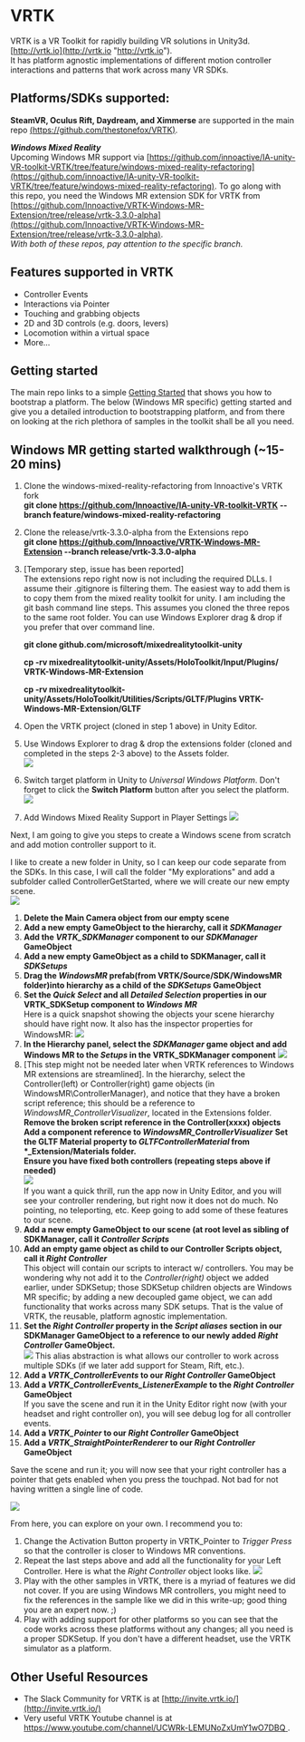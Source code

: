 
# VRTK

VRTK is a VR Toolkit for rapidly building VR solutions in Unity3d. [http://vrtk.io](http://vrtk.io "http://vrtk.io").   
It has platform agnostic implementations of different motion controller interactions and patterns that work across many VR SDKs.   

## Platforms/SDKs supported: 
**SteamVR, Oculus Rift, Daydream, and Ximmerse** are supported in the  main repo [(https://github.com/thestonefox/VRTK)](https://github.com/thestonefox/VRTK).   

***Windows Mixed Reality***   
Upcoming Windows MR support via [https://github.com/innoactive/IA-unity-VR-toolkit-VRTK/tree/feature/windows-mixed-reality-refactoring](https://github.com/innoactive/IA-unity-VR-toolkit-VRTK/tree/feature/windows-mixed-reality-refactoring). To go along with this repo, you need 
the Windows MR extension SDK for VRTK from  [https://github.com/Innoactive/VRTK-Windows-MR-Extension/tree/release/vrtk-3.3.0-alpha](https://github.com/Innoactive/VRTK-Windows-MR-Extension/tree/release/vrtk-3.3.0-alpha).   
_With both of these repos, pay attention to the specific branch._ 


## Features supported in VRTK 
- Controller Events 
- Interactions via Pointer
- Touching and grabbing objects
- 2D and 3D controls (e.g. doors, levers) 
- Locomotion within a virtual space 
- More... 

## Getting started
The main repo links to a simple [Getting Started](https://github.com/thestonefox/VRTK/blob/master/GETTING_STARTED.md) that shows you how to bootstrap a platform.  The below (Windows MR specific) getting started and give you a detailed introduction to bootstrapping platform, and from there on looking at the rich plethora of samples in the toolkit shall be all you need.   


## Windows MR getting started walkthrough  (~15-20 mins) 
1. Clone the windows-mixed-reality-refactoring from Innoactive's VRTK fork  
	**git clone https://github.com/Innoactive/IA-unity-VR-toolkit-VRTK --branch feature/windows-mixed-reality-refactoring**

1. Clone the release/vrtk-3.3.0-alpha from the Extensions repo  
**git clone https://github.com/Innoactive/VRTK-Windows-MR-Extension --branch release/vrtk-3.3.0-alpha** 

1. [Temporary step, issue has been reported]   
The extensions repo right now is not including the required DLLs. I assume their .gitignore is filtering them. The easiest way to add them is to copy them from the mixed reality toolkit for unity.
I am including the git bash command line steps. This assumes you cloned the three repos to the same root folder. You can use Windows Explorer drag & drop if you prefer that over command line.  

	**git clone github.com/microsoft/mixedrealitytoolkit-unity**  
 
	**cp -rv mixedrealitytoolkit-unity/Assets/HoloToolkit/Input/Plugins/ VRTK-Windows-MR-Extension**

	**cp -rv mixedrealitytoolkit-unity/Assets/HoloToolkit/Utilities/Scripts/GLTF/Plugins VRTK-Windows-MR-Extension/GLTF** 


1. Open the VRTK project (cloned in step 1 above) in Unity Editor. 
1. Use Windows Explorer to drag  & drop the extensions folder (cloned and completed in the steps 2-3 above) to the Assets folder.   
 	![](./images/vrtk/merged_extensions.png)  
1. Switch target platform in Unity to _Universal Windows Platform_. 
	Don't forget to click the **Switch Platform** button after you select the platform. 
![](./images/vrtk/switchtoUWP.png) 
1. Add Windows Mixed Reality Support in Player Settings
![](./images/vrtk/winmr_support.png)

Next, I am going to give you steps to create a Windows scene from scratch and add motion controller support to it. 

I like to create a new folder in Unity, so I can keep our code separate from the SDKs. In this case, I will call the folder "My explorations" and add a subfolder called ControllerGetStarted, where we will create our new empty scene.  
![](./images/vrtk/controllers_getting_started.png)


1. **Delete the Main Camera object from our empty scene** 
1. **Add a new empty GameObject to the hierarchy, call it _SDKManager_** 
1. **Add the _VRTK\_SDKManager_ component to our _SDKManager_ GameObject** 
1. **Add a new empty GameObject as a child to SDKManager, call it _SDKSetups_**
1. **Drag the _WindowsMR_ prefab(from VRTK/Source/SDK/WindowsMR folder)into hierarchy as a child of the _SDKSetups_ GameObject**  
1. **Set the _Quick Select_ and all _Detailed Selection_ properties in our VRTK_SDKSetup component to _Windows MR_**   
	Here is a quick snapshot showing the objects your scene hierarchy should have right now. It also has the inspector properties for WindowsMR: 
![](./images/vrtk/vrtk_windowsmr_setup.png)  
1.  **In the Hierarchy panel, select the _SDKManager_ game object and add Windows MR to the _Setups_ in the VRTK_SDKManager component** 
![](./images/vrtk/sdkmanager_windowsmr_setup.png)  
1. [This step might not be needed later when VRTK references to Windows MR extensions are streamlined]. In the hierarchy, select the Controller(left) or Controller(right) game objects (in WindowsMR\ControllerManager), and notice that they have a broken script reference; this should be a reference to _WindowsMR\_ControllerVisualizer_, located in the Extensions folder.  
**Remove the broken script reference in the Controller(xxxx) objects**  
**Add a component reference to _WindowsMR\_ControllerVisualizer_**
**Set the GLTF Material property to _GLTFControllerMaterial_ from \*_Extension/Materials folder.**  
**Ensure you have fixed both controllers (repeating steps above if needed)**   
![](./images/vrtk/controller_visualizer.png)  
If you want a quick thrill, run the app now in Unity Editor, and you will see your controller rendering, but right now it does not do much. No pointing, no teleporting, etc. Keep going to add some of these features to our scene.   
1. **Add a new empty GameObject to our scene (at root level as sibling of SDKManager, call it _Controller Scripts_**  
2. **Add an empty game object as child to our Controller Scripts object, call it _Right Controller_**    
This object will contain our scripts to interact w/ controllers. You may be wondering why not add it to the _Controller(right)_ object we added earlier, under SDKSetup; those SDKSetup children objects are Windows MR specific; by adding a new decoupled game object, we can add functionality that works across many SDK setups. That is the value of VRTK, the reusable, platform agnostic implementation.  
2.  **Set the _Right Controller_ property in the _Script aliases_ section in our SDKManager GameObject to a reference to our newly added _Right Controller_ GameObject.**  
![](./images/vrtk/sdkmanager_scriptalias_right.png) 
This alias abstraction is what allows our controller to work across multiple SDKs (if we later add support for Steam, Rift, etc.).  
3.  **Add a _VRTK\_ControllerEvents_ to our _Right Controller_ GameObject**
3.  **Add a _VRTK\_ControllerEvents\_ListenerExample_ to the _Right Controller_ GameObject**  
If you save the scene and run it in the Unity Editor right now (with your headset and right controller on), you will see debug log for all controller events.  
4. **Add a _VRTK\_Pointer_ to our _Right Controller_ GameObject**
5. **Add a _VRTK\_StraightPointerRenderer_ to our _Right Controller_ GameObject**

Save the scene and run it; you will now see that your right controller has a pointer  that gets enabled when you press the touchpad. Not bad for not having written a single line of code. 

![](./images/vrtk/controller_right_pointer.png)  

From here, you can explore on your own. I recommend you to:  
1. Change the Activation Button property in VRTK_Pointer to _Trigger Press_ so that the controller is closer to Windows MR conventions.  
2. Repeat the last steps above and add all the functionality for your Left Controller. Here is what the _Right Controller_ object looks like.
![](./images/vrtk/right_controller_trigger_renderer.png)     
3. Play with the other samples in VRTK, there is a myriad of features we did not cover.  If you are using Windows MR controllers, you might need to fix the references in the sample like we did in this write-up; good thing you are an expert now. ;)  
4. Play with adding support for other platforms so you can see that the code works across these platforms without any changes; all you need is a proper SDKSetup. If you don't have a different headset, use the VRTK simulator as a platform. 

## Other Useful Resources  
- The Slack Community for VRTK is at [http://invite.vrtk.io/](http://invite.vrtk.io/) 
- Very useful VRTK Youtube channel is at [https://www.youtube.com/channel/UCWRk-LEMUNoZxUmY1wO7DBQ ](https://www.youtube.com/channel/UCWRk-LEMUNoZxUmY1wO7DBQ).
 
